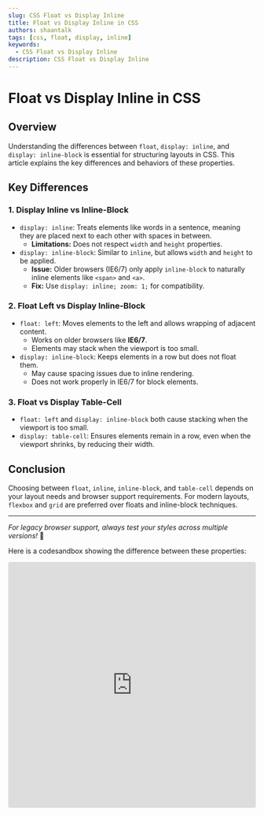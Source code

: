 ```yaml
---
slug: CSS Float vs Display Inline
title: Float vs Display Inline in CSS
authors: shaantalk
tags: [css, float, display, inline]
keywords:
  - CSS Float vs Display Inline
description: CSS Float vs Display Inline
---
```


# Float vs Display Inline in CSS

## Overview
Understanding the differences between `float`, `display: inline`, and `display: inline-block` is essential for structuring layouts in CSS. This article explains the key differences and behaviors of these properties.

## Key Differences

### 1. **Display Inline vs Inline-Block**
- `display: inline`: Treats elements like words in a sentence, meaning they are placed next to each other with spaces in between.
  - **Limitations:** Does not respect `width` and `height` properties.
- `display: inline-block`: Similar to `inline`, but allows `width` and `height` to be applied.
  - **Issue:** Older browsers (IE6/7) only apply `inline-block` to naturally inline elements like `<span>` and `<a>`.
  - **Fix:** Use `display: inline; zoom: 1;` for compatibility.

### 2. **Float Left vs Display Inline-Block**
- `float: left`: Moves elements to the left and allows wrapping of adjacent content.
  - Works on older browsers like **IE6/7**.
  - Elements may stack when the viewport is too small.
- `display: inline-block`: Keeps elements in a row but does not float them.
  - May cause spacing issues due to inline rendering.
  - Does not work properly in IE6/7 for block elements.

### 3. **Float vs Display Table-Cell**
- `float: left` and `display: inline-block` both cause stacking when the viewport is too small.
- `display: table-cell`: Ensures elements remain in a row, even when the viewport shrinks, by reducing their width.

## Conclusion
Choosing between `float`, `inline`, `inline-block`, and `table-cell` depends on your layout needs and browser support requirements. For modern layouts, `flexbox` and `grid` are preferred over floats and inline-block techniques.

---
*For legacy browser support, always test your styles across multiple versions!* 🚀


Here is a codesandbox showing the difference between these properties:

<iframe src="https://codesandbox.io/embed/float-left-vs-display-inline-scu4kr?fontsize=14&hidenavigation=1&theme=dark" style="width:100%; height:500px; border:0; border-radius: 4px; overflow:hidden;" title="Float Left vs Display Inline" allow="accelerometer; ambient-light-sensor; camera; encrypted-media; geolocation; gyroscope; hid; microphone; midi; payment; usb; vr; xr-spatial-tracking" sandbox="allow-forms allow-modals allow-popups allow-presentation allow-same-origin allow-scripts" ></iframe>